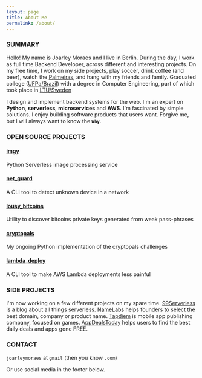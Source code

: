 ```yaml
---
layout: page
title: About Me
permalink: /about/
---
```



### SUMMARY

Hello! My name is Joarley Moraes and I live in Berlin. During the day, I work as full time Backend Developer, across different and interesting projects. On my free time, I work on my side projects, play soccer, drink coffee (and beer), watch the [Palmeiras](http://www.palmeiras.com.br/home/), and hang with my friends and family. Graduated college ([UFPa/Brazil](https://portal.ufpa.br/)) with a degree in Computer Engineering, part of which took place in [LTU/Sweden](https://www.ltu.se/?l=en)


I design and implement backend systems for the web. I'm an expert on **Python**, **serverless**, **microservices** and **AWS**. I'm fascinated by simple solutions. I enjoy building software products that users want. Forgive me, but I will always want to know the **`Why`**.

### OPEN SOURCE PROJECTS

#### [imgy](https://github.com/joarleymoraes/imgy)
Python Serverless image processing service 

#### [net_guard](https://github.com/joarleymoraes/net_guard)
A CLI tool to detect unknown device in a network

#### [lousy_bitcoins](https://github.com/joarleymoraes/lousy_bitcoins)
Utility to discover bitcoins private keys generated from weak pass-phrases

#### [cryptopals](https://github.com/joarleymoraes/cryptopals)
My ongoing Python implementation of the cryptopals challenges

#### [lambda_deploy](https://github.com/joarleymoraes/aws_lambda_deploy)

A CLI tool to make AWS Lambda deployments less painful


### SIDE PROJECTS

I'm now working on a few different projects on my spare time. [99Serverless](http://99serverless.com/) is a blog about all things serverless. [NameLabs](http://namelabs.strikingly.com/) helps founders to select the best domain, company or product name. [Tapdiem](http://namelabs.strikingly.com/) is mobile app publishing company, focused on games. [AppDealsToday](https://twitter.com/appdeals2day) helps users to find the best daily deals and apps gone FREE.



### CONTACT

`joarleymoraes` at `gmail` (then you know `.com`)

Or use social media in the footer below.



